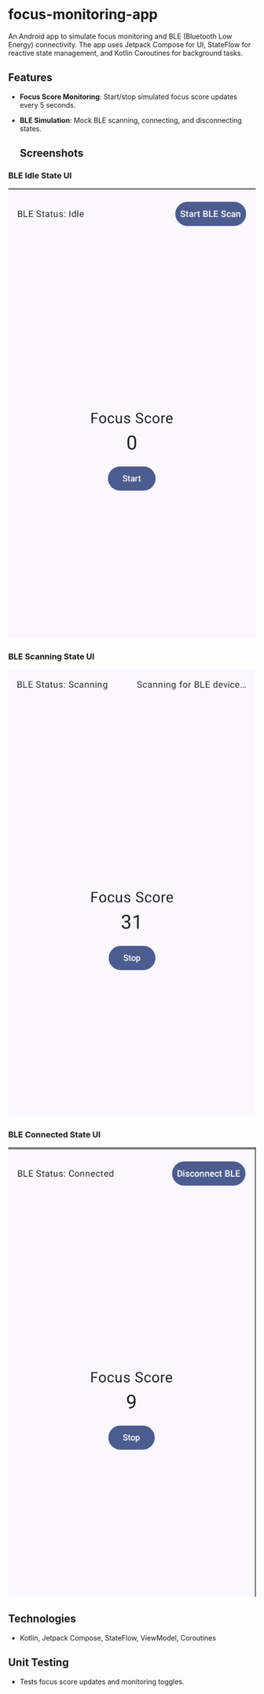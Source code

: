 # focus-monitoring-app

An Android app to simulate focus monitoring and BLE (Bluetooth Low Energy) connectivity. The app uses Jetpack Compose for UI, StateFlow for reactive state management, and Kotlin Coroutines for background tasks.

## Features

- **Focus Score Monitoring**: Start/stop simulated focus score updates every 5 seconds.
- **BLE Simulation**: Mock BLE scanning, connecting, and disconnecting states.

  ## Screenshots

### BLE Idle State UI
![BLE Idle State UI](screenshots/idle.png)

### BLE Scanning State UI
![BLE Scanning State UI](screenshots/scanning.png)

### BLE Connected State UI
![BLE Connected State UI](screenshots/connected.png)

## Technologies

- Kotlin, Jetpack Compose, StateFlow, ViewModel, Coroutines

## Unit Testing

- Tests focus score updates and monitoring toggles.
